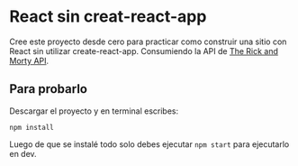 # React sin creat-react-app

Cree este proyecto desde cero para practicar como construir una sitio con React sin utilizar create-react-app. Consumiendo la API de [The Rick and Morty API](https://rickandmortyapi.com/).

## Para probarlo

Descargar el proyecto y en terminal escribes:

```
npm install 
```

Luego de que se instalé todo solo debes ejecutar `npm start` para ejecutarlo en dev.